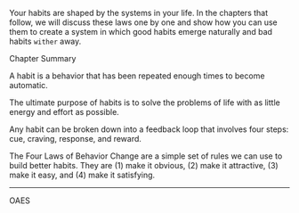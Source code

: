 Your habits are shaped by the systems in your life. In the chapters
that follow, we will discuss these laws one by one and show how you
can use them to create a system in which good habits emerge naturally
and bad habits `wither` away.

Chapter Summary

A habit is a behavior that has been repeated enough times to
become automatic.

The ultimate purpose of habits is to solve the problems of life
with as little energy and effort as possible.

Any habit can be broken down into a feedback loop that involves
four steps: cue, craving, response, and reward.

The Four Laws of Behavior Change are a simple set of rules we
can use to build better habits. They are (1) make it obvious, (2)
make it attractive, (3) make it easy, and (4) make it satisfying.

---
OAES